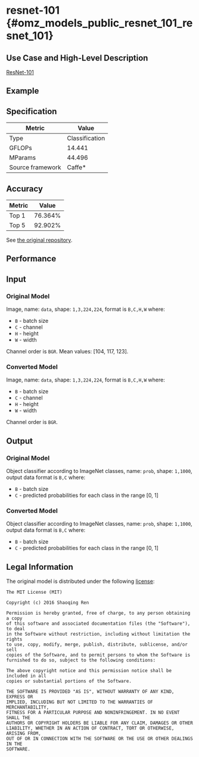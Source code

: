 # resnet-101 {#omz_models_public_resnet_101_resnet_101}

## Use Case and High-Level Description

[ResNet-101](https://arxiv.org/abs/1512.03385)

## Example

## Specification

| Metric            | Value         |
|-------------------|---------------|
| Type              | Classification|
| GFLOPs            | 14.441        |
| MParams           | 44.496        |
| Source framework  | Caffe\*       |

## Accuracy

| Metric | Value |
| ------ | ----- |
| Top 1  | 76.364%|
| Top 5  | 92.902%|

See [the original repository](https://github.com/KaimingHe/deep-residual-networks).

## Performance

## Input

### Original Model

Image, name: `data`,  shape: `1,3,224,224`, format is `B,C,H,W` where:

- `B` - batch size
- `C` - channel
- `H` - height
- `W` - width

Channel order is `BGR`.
Mean values: [104, 117, 123].

### Converted Model

Image, name: `data`,  shape: `1,3,224,224`, format is `B,C,H,W` where:

- `B` - batch size
- `C` - channel
- `H` - height
- `W` - width

Channel order is `BGR`.

## Output

### Original Model

Object classifier according to ImageNet classes, name: `prob`,  shape: `1,1000`, output data format is `B,C` where:

- `B` - batch size
- `C` - predicted probabilities for each class in the range [0, 1]

### Converted Model

Object classifier according to ImageNet classes, name: `prob`,  shape: `1,1000`, output data format is `B,C` where:

- `B` - batch size
- `C` - predicted probabilities for each class in the range [0, 1]

## Legal Information

The original model is distributed under the following
[license](https://raw.githubusercontent.com/KaimingHe/deep-residual-networks/master/LICENSE):

```
The MIT License (MIT)

Copyright (c) 2016 Shaoqing Ren

Permission is hereby granted, free of charge, to any person obtaining a copy
of this software and associated documentation files (the "Software"), to deal
in the Software without restriction, including without limitation the rights
to use, copy, modify, merge, publish, distribute, sublicense, and/or sell
copies of the Software, and to permit persons to whom the Software is
furnished to do so, subject to the following conditions:

The above copyright notice and this permission notice shall be included in all
copies or substantial portions of the Software.

THE SOFTWARE IS PROVIDED "AS IS", WITHOUT WARRANTY OF ANY KIND, EXPRESS OR
IMPLIED, INCLUDING BUT NOT LIMITED TO THE WARRANTIES OF MERCHANTABILITY,
FITNESS FOR A PARTICULAR PURPOSE AND NONINFRINGEMENT. IN NO EVENT SHALL THE
AUTHORS OR COPYRIGHT HOLDERS BE LIABLE FOR ANY CLAIM, DAMAGES OR OTHER
LIABILITY, WHETHER IN AN ACTION OF CONTRACT, TORT OR OTHERWISE, ARISING FROM,
OUT OF OR IN CONNECTION WITH THE SOFTWARE OR THE USE OR OTHER DEALINGS IN THE
SOFTWARE.
```

